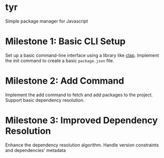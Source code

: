 # tyr

Simple package manager for Javascript

# Milestone 1: Basic CLI Setup

Set up a basic command-line interface using a library like [clap](https://docs.rs/clap/latest/clap/).
Implement the init command to create a basic `package.json` file.

# Milestone 2: Add Command

Implement the add command to fetch and add packages to the project.
Support basic dependency resolution.

# Milestone 3: Improved Dependency Resolution

Enhance the dependency resolution algorithm.
Handle version constraints and dependencies' metadata
